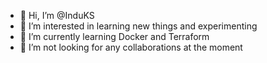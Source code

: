 - 👋 Hi, I’m @InduKS
- 👀 I’m interested in learning new things and experimenting 
- 🌱 I’m currently learning Docker and Terraform
- 💞️ I’m not looking for any collaborations at the moment

<!---
InduKS/InduKS is a ✨ special ✨ repository because its `README.md` (this file) appears on your GitHub profile.
You can click the Preview link to take a look at your changes.
--->
